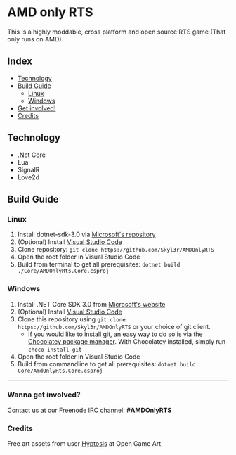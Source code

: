 # AMD only RTS
This is a highly moddable, cross platform and open source RTS game (That only runs on AMD).


## Index
- [Technology](#technology)
- [Build Guide](#build-guide)
  - [Linux](#linux)
  - [Windows](#windows)
- [Get involved!](#wanna-get-involved)
- [Credits](#credits)


## Technology
- .Net Core
- Lua
- SignalR
- Love2d


## Build Guide

### Linux

1. Install dotnet-sdk-3.0 via [Microsoft's repository](https://dotnet.microsoft.com/download/linux-package-manager/rhel7/sdk-3.0.100)
1. (Optional) Install [Visual Studio Code](https://code.visualstudio.com/download)
1. Clone repository: `git clone https://github.com/Skyl3r/AMDOnlyRTS`
1. Open the root folder in Visual Studio Code
1. Build from terminal to get all prerequisites: `dotnet build ./Core/AMDOnlyRts.Core.csproj`


### Windows

1. Install .NET Core SDK 3.0 from [Microsoft's website](https://dotnet.microsoft.com/download/dotnet-core/3.0#sdk-3.0.100)
1. (Optional) Install [Visual Studio Code](https://code.visualstudio.com/docs/setup/windows)
1. Clone this repository using `git clone https://github.com/Skyl3r/AMDOnlyRTS` or  your choice of git client.
   - If you would like to install git, an easy way to do so is via the [Chocolatey package manager](https://chocolatey.org/install). With Chocolatey installed, simply run `choco install git`
1. Open the root folder in Visual Studio Code
1. Build from commandline to get all prerequisites: `dotnet build Core/AmdOnlyRts.Core.csproj`



***


### Wanna get involved?
Contact us at our Freenode IRC channel: **#AMDOnlyRTS**

### Credits
Free art assets from user [Hyptosis](https://opengameart.org/users/hyptosis) at Open Game Art
